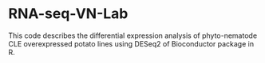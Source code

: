 # RNA-seq-VN-Lab
This code describes the differential expression analysis of phyto-nematode CLE overexpressed potato lines using DESeq2 of Bioconductor package in R.
